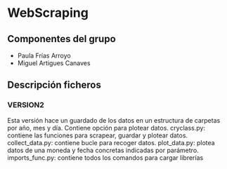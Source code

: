# WebScraping

## Componentes del grupo
- Paula Frías Arroyo
- Miguel Artigues Canaves

## Descripción ficheros
### VERSION2
Esta versión hace un guardado de los datos en un estructura de carpetas por año, mes y día. Contiene opción para plotear datos.
  cryclass.py: contiene las funciones para scrapear, guardar y plotear datos.
  collect_data.py: contiene bucle para recoger datos.
  plot_data.py: plotea datos de una moneda y fecha concretas indicadas por parámetro.
  imports_func.py: contiene todos los comandos para cargar librerías

